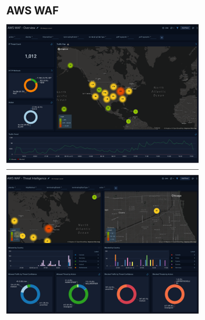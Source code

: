 # AWS WAF

![AWS_WAF_-_Overview](AWS_WAF_-_Overview.png)

---

![AWS_WAF_-_Threat_Intelligence](AWS_WAF_-_Threat_Intelligence.png)
